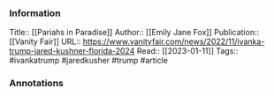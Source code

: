 
### Information
Title:: [[Pariahs in Paradise]]
Author:: [[Emily Jane Fox]]
Publication:: [[Vanity Fair]]
URL:: https://www.vanityfair.com/news/2022/11/ivanka-trump-jared-kushner-florida-2024
Read:: [[2023-01-11]]
Tags:: #ivankatrump #jaredkusher #trump 
#article

### Annotations
